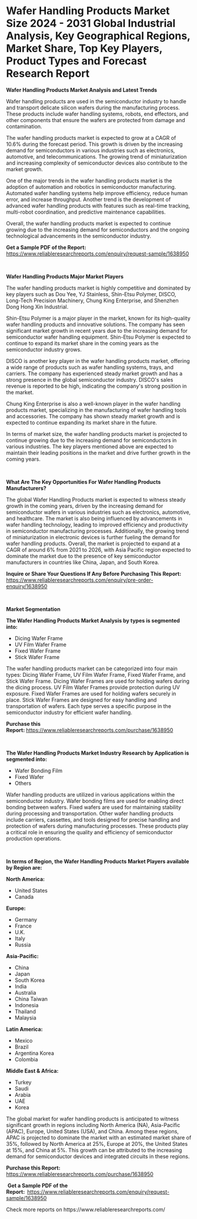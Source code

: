 <p><h1>Wafer Handling Products Market Size 2024 - 2031 Global Industrial Analysis, Key Geographical Regions, Market Share, Top Key Players, Product Types and Forecast Research Report</h1></p><p><strong>Wafer Handling Products Market Analysis and Latest Trends</strong></p>
<p><p>Wafer handling products are used in the semiconductor industry to handle and transport delicate silicon wafers during the manufacturing process. These products include wafer handling systems, robots, end effectors, and other components that ensure the wafers are protected from damage and contamination.</p><p>The wafer handling products market is expected to grow at a CAGR of 10.6% during the forecast period. This growth is driven by the increasing demand for semiconductors in various industries such as electronics, automotive, and telecommunications. The growing trend of miniaturization and increasing complexity of semiconductor devices also contribute to the market growth.</p><p>One of the major trends in the wafer handling products market is the adoption of automation and robotics in semiconductor manufacturing. Automated wafer handling systems help improve efficiency, reduce human error, and increase throughput. Another trend is the development of advanced wafer handling products with features such as real-time tracking, multi-robot coordination, and predictive maintenance capabilities.</p><p>Overall, the wafer handling products market is expected to continue growing due to the increasing demand for semiconductors and the ongoing technological advancements in the semiconductor industry.</p></p>
<p><strong>Get a Sample PDF of the Report:&nbsp;</strong> <a href="https://www.reliableresearchreports.com/enquiry/request-sample/1638950">https://www.reliableresearchreports.com/enquiry/request-sample/1638950</a></p>
<p>&nbsp;</p>
<p><strong>Wafer Handling Products Major Market Players</strong></p>
<p><p>The wafer handling products market is highly competitive and dominated by key players such as Dou Yee, YJ Stainless, Shin-Etsu Polymer, DISCO, Long-Tech Precision Machinery, Chung King Enterprise, and Shenzhen Dong Hong Xin Industrial. </p><p>Shin-Etsu Polymer is a major player in the market, known for its high-quality wafer handling products and innovative solutions. The company has seen significant market growth in recent years due to the increasing demand for semiconductor wafer handling equipment. Shin-Etsu Polymer is expected to continue to expand its market share in the coming years as the semiconductor industry grows.</p><p>DISCO is another key player in the wafer handling products market, offering a wide range of products such as wafer handling systems, trays, and carriers. The company has experienced steady market growth and has a strong presence in the global semiconductor industry. DISCO's sales revenue is reported to be high, indicating the company's strong position in the market.</p><p>Chung King Enterprise is also a well-known player in the wafer handling products market, specializing in the manufacturing of wafer handling tools and accessories. The company has shown steady market growth and is expected to continue expanding its market share in the future. </p><p>In terms of market size, the wafer handling products market is projected to continue growing due to the increasing demand for semiconductors in various industries. The key players mentioned above are expected to maintain their leading positions in the market and drive further growth in the coming years.</p></p>
<p>&nbsp;</p>
<p><strong>What Are The Key Opportunities For Wafer Handling Products Manufacturers?</strong></p>
<p><p>The global Wafer Handling Products market is expected to witness steady growth in the coming years, driven by the increasing demand for semiconductor wafers in various industries such as electronics, automotive, and healthcare. The market is also being influenced by advancements in wafer handling technology, leading to improved efficiency and productivity in semiconductor manufacturing processes. Additionally, the growing trend of miniaturization in electronic devices is further fueling the demand for wafer handling products. Overall, the market is projected to expand at a CAGR of around 6% from 2021 to 2026, with Asia Pacific region expected to dominate the market due to the presence of key semiconductor manufacturers in countries like China, Japan, and South Korea.</p></p>
<p><strong>Inquire or Share Your Questions If Any Before Purchasing This Report:</strong> <a href="https://www.reliableresearchreports.com/enquiry/pre-order-enquiry/1638950">https://www.reliableresearchreports.com/enquiry/pre-order-enquiry/1638950</a></p>
<p>&nbsp;</p>
<p><strong>Market Segmentation</strong></p>
<p><strong>The Wafer Handling Products Market Analysis by types is segmented into:</strong></p>
<p><ul><li>Dicing Wafer Frame</li><li>UV Film Wafer Frame</li><li>Fixed Wafer Frame</li><li>Stick Wafer Frame</li></ul></p>
<p><p>The wafer handling products market can be categorized into four main types: Dicing Wafer Frame, UV Film Wafer Frame, Fixed Wafer Frame, and Stick Wafer Frame. Dicing Wafer Frames are used for holding wafers during the dicing process. UV Film Wafer Frames provide protection during UV exposure. Fixed Wafer Frames are used for holding wafers securely in place. Stick Wafer Frames are designed for easy handling and transportation of wafers. Each type serves a specific purpose in the semiconductor industry for efficient wafer handling.</p></p>
<p><strong>Purchase this Report:&nbsp;</strong><a href="https://www.reliableresearchreports.com/purchase/1638950">https://www.reliableresearchreports.com/purchase/1638950</a></p>
<p>&nbsp;</p>
<p><strong>The Wafer Handling Products Market Industry Research by Application is segmented into:</strong></p>
<p><ul><li>Wafer Bonding Film</li><li>Fixed Wafer</li><li>Others</li></ul></p>
<p><p>Wafer handling products are utilized in various applications within the semiconductor industry. Wafer bonding films are used for enabling direct bonding between wafers. Fixed wafers are used for maintaining stability during processing and transportation. Other wafer handling products include carriers, cassettes, and tools designed for precise handling and protection of wafers during manufacturing processes. These products play a critical role in ensuring the quality and efficiency of semiconductor production operations.</p></p>
<p>&nbsp;</p>
<p><strong>In terms of Region, the Wafer Handling Products Market Players available by Region are:</strong></p>
<p>
    <p> <strong> North America: </strong>
        <ul>
            <li>United States</li>
            <li>Canada</li>
        </ul>
        </p> 
    <p> <strong> Europe: </strong>
        <ul>
            <li>Germany</li>
            <li>France</li>
            <li>U.K.</li>
            <li>Italy</li>
            <li>Russia</li>
        </ul>
        </p> 
    <p> <strong> Asia-Pacific: </strong>
        <ul>
            <li>China</li>
            <li>Japan</li>
            <li>South Korea</li>
            <li>India</li>
            <li>Australia</li>
            <li>China Taiwan</li>
            <li>Indonesia</li>
            <li>Thailand</li>
            <li>Malaysia</li>
        </ul>
        </p> 
    <p> <strong> Latin America: </strong>
        <ul>
            <li>Mexico</li>
            <li>Brazil</li>
            <li>Argentina Korea</li>
            <li>Colombia</li>
        </ul>
        </p> 
    <p> <strong> Middle East & Africa: </strong>
        <ul>
            <li>Turkey</li>
            <li>Saudi</li>
            <li>Arabia</li>
            <li>UAE</li>
            <li>Korea</li>
        </ul>
    </p>
    </p>
<p><p>The global market for wafer handling products is anticipated to witness significant growth in regions including North America (NA), Asia-Pacific (APAC), Europe, United States (USA), and China. Among these regions, APAC is projected to dominate the market with an estimated market share of 35%, followed by North America at 25%, Europe at 20%, the United States at 15%, and China at 5%. This growth can be attributed to the increasing demand for semiconductor devices and integrated circuits in these regions.</p></p>
<p><strong>Purchase this Report: </strong><a href="https://www.reliableresearchreports.com/purchase/1638950">https://www.reliableresearchreports.com/purchase/1638950</a></p>
<p>&nbsp;<strong>Get a Sample PDF of the Report:&nbsp;&nbsp;</strong><a href="https://www.reliableresearchreports.com/enquiry/request-sample/1638950">https://www.reliableresearchreports.com/enquiry/request-sample/1638950</a></p>
<p><strong></strong></p>
<p>Check more reports on https://www.reliableresearchreports.com/</p>